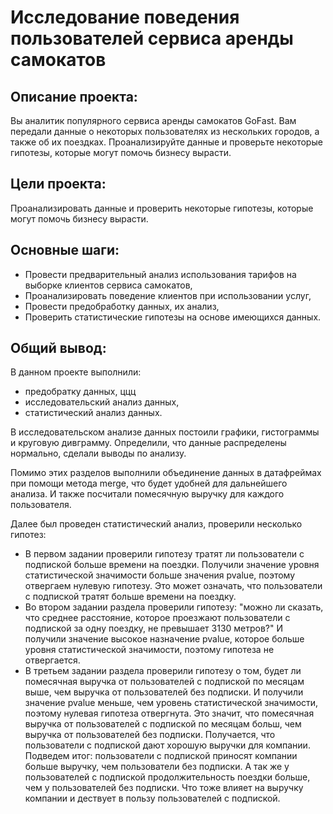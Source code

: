 # Исследование поведения пользователей сервиса аренды самокатов
## Описание проекта:
Вы аналитик популярного сервиса аренды самокатов GoFast. Вам передали данные о некоторых пользователях из нескольких городов, а также об их поездках. Проанализируйте данные и проверьте некоторые гипотезы, которые могут помочь бизнесу вырасти.

## Цели проекта:
Проанализировать данные и проверить некоторые гипотезы, которые могут помочь бизнесу вырасти.

## Основные шаги:
* Провести предварительный анализ использования тарифов на выборке клиентов сервиса самокатов,
* Проанализировать поведение клиентов при использовании услуг,
* Провести предобработку данных, их анализ,
* Проверить статистические гипотезы на основе имеющихся данных.

## Общий вывод:

В данном проекте выполнили:

* предобратку данных, ццц
* исследовательский анализ данных,
* статистический анализ данных.

В исследовательском анализе данных постоили графики, гистограммы и круговую дивграмму. Определили, что данные распределены нормально, сделали выводы по анализу.

Помимо этих разделов выполнили объединение данных в датафреймах при помощи метода merge, что будет удобней для дальнейшего анализа. И также посчитали помесячную выручку для каждого пользователя.

Далее был проведен статистический анализ, проверили несколько гипотез:

* В первом задании проверили гипотезу тратят ли пользователи с подпиской больше времени на поездки. Получили значение уровня статистической значимости больше значения pvalue, поэтому отвергаем нулевую гипотезу. Это может означать, что пользователи с подпиской тратят больше времени на поездку.
* Во втором задании раздела проверили гипотезу: "можно ли сказать, что среднее расстояние, которое проезжают пользователи с подпиской за одну поездку, не превышает 3130 метров?" И получили значение высокое назначение pvalue, которое больше уровня статистической значимости, поэтому гипотеза не отвергается.
* В третьем задании раздела проверили гипотезу о том, будет ли помесячная выручка от пользователей с подпиской по месяцам выше, чем выручка от пользователей без подписки. И получили значение pvalue меньше, чем уровень статистической значимости, поэтому нулевая гипотеза отвергнута. Это значит, что помесячная выручка от пользователей с подпиской по месяцам больш, чем выручка от пользователей без подписки. Получается, что пользователи с подпиской дают хорошую выручки для компании.
Подведем итог: пользователи с подпиской приносят компании больше выручку, чем пользователи без подписки. А так же у пользователей с подпиской продолжительность поездки больше, чем у пользователей без подписки. Что тоже влияет на выручку компании и дествует в пользу пользователей с подпиской.
